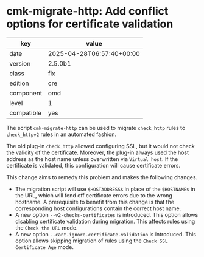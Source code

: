 [//]: # (werk v2)
# cmk-migrate-http: Add conflict options for certificate validation

key        | value
---------- | ---
date       | 2025-04-28T06:57:40+00:00
version    | 2.5.0b1
class      | fix
edition    | cre
component  | omd
level      | 1
compatible | yes

The script `cmk-migrate-http` can be used to migrate `check_http` rules to `check_httpv2` rules in an automated fashion.

The old plug-in `check_http` allowed configuring SSL, but it would not check the validity of the certificate.
Moreover, the plug-in always used the host address as the host name unless overwritten via `Virtual host`.
If the certificate is validated, this configuration will cause certificate errors.

This change aims to remedy this problem and makes the following changes.

* The migration script will use `$HOSTADDRESS$` in place of the `$HOSTNAME$` in the URL, which will fend off certificate errors due to the wrong hostname. A prerequisite to benefit from this change is that the corresponding host configurations contain the correct host name.
* A new option `--v2-checks-certificates` is introduced. This option allows disabling certificate validation during migration. This affects rules using the `Check the URL` mode.
* A new option `--cant-ignore-certificate-validation` is introduced. This option allows skipping migration of rules using the `Check SSL Certificate Age` mode.
